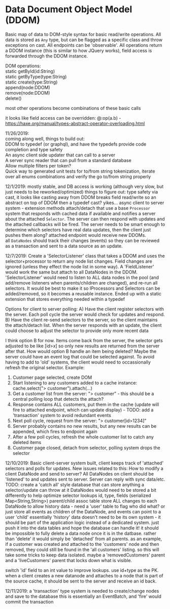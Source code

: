 # Data Document Object Model (DDOM)  

Basic map of data to DOM-style syntax for basic read/write operations. All data is stored as `Any` type, but can be flagged as a specific class and throw exceptions on cast. All endpoints can be 'observable'. All operations return a DDOM instance (this is similar to how JQuery works), field access is forwarded through the DDOM instance.  

DOM operations:  
static getById(id:String)  
static getByType(type:String)  
static create(type:String)  
append(node:DDOM)  
remove(node:DDOM)  
delete()  

most other operations become combinations of these basic calls

it looks like field access can be overridden: @:op(a.b) - https://haxe.org/manual/types-abstract-operator-overloading.html

11/26/2019:  
coming along well, things to build out:  
DDOM to typedef (or graphql), and have the typedefs provide code completion and type safety  
An async client side updater that can call to a server  
A server sync reader that can pull from a standard database  
Allow multiple filters per token?  
Quick way to generated unit tests for to/from string tokenization, iterate over all enums combinations and verify the go to/from string properly  

12/1/2019:
mostly stable, and DB access is working (although very slow, but just needs to be reworked/optimized)
things to figure out:
type safety via cast, it looks like casting away from DDOM breaks field read/write so an abstract on top of DDOM then a typedef cast? yikes...
async client to server system - extension methods attach/detach that use a base `Processor` system that responds with cached data if available and notifies a server about the attached `Selector`. The server can then respond with updates and the attached callbacks will be fired. The server needs to be smart enough to determine which selectors have real data updates, then the client just pushes them along? attached endpoint would receive new DDOMs.  
all `DataNodes` should track their changes (events) so they can be reviewed as a transaction and sent to a data source as an update.

12/7/2019:
Create a 'SelectorListener' class that takes a DDOM and uses the selector+processor to return any node list changes.
Field changes are ignored (unless they effect the node list in some way). A 'FieldListener' would work the same but attach to all DataNodes in the DDOM.
'SelectorListener' would need to listen to ALL data nodes in the pool (and add/remove listeners when parents/children are changed), and re-run all selectors.
It would be best to make it so IProcessors and Selectors can be added/removed, so it becomes a reusable instance.
Ended up with a static extension that stores everything needed within a typedef

Options for client to server polling:
A) Have the client register selectors with the server. Each poll cycle the server would check for updates and respond.
B) Have the client re-send selectors to the server, so the client maintains the attach/detach list. When the server responds with an update, the client could choose to adjust the selector to provide only more recent data

I think option B for now. Items come back from the server, the selector gets adjusted to be like [id>_x_] so only new results are returned from the server after that.
How would option B handle an item being deleted? Maybe the server could have an event log that could be selected against. To avoid having to add to 'old' systems, the client would need to occassionally refresh the original selector.
Example:
1. Customer page selected, create DOM
2. Start listening to any customers added to a cache instance: cache.select("> customer").attach(...)
3. Get a customer list from the server: "> customer" - this should be a central polling loop that detects the attach?
4. Response contains ALL customers, put them in the cache (update will fire to attached endpoint, which can update display) - TODO: add a 'transaction' system to avoid redundant events
5. Next poll cycle, request from the server: "> customer[id>1234]"
6. Server probably contains no new results, but any new results can be appended, which fires to endpoint again
7. After a few poll cycles, refresh the whole customer list to catch any deleted items
8. Customer page closed, detach from selector, polling system drops the selector

12/10/2019:
Basic client-server system built, client keeps track of 'attached' selectors and polls for updates.
New issues related to this:
How to modify a client DataNode and send to server? All DataNodes on client should be 'listened' to and updates sent to server. Server can reply with sync data/etc.
TODO: create a 'catch all' style database that can store anything a selector/update can throw at it
DataNodes would need to be stored a bit differently to help optimize selector lookups
id, type, fields (serialized Map<String,String>)
parent/child assoc table
store ALL changes to each DataNode to allow history data - need a 'user' table to flag who did what? or just store all events as children of the DataNode, and events can point to a user 'child'
essentially 'history' data doesn't need to be its own system - it should be part of the application logic instead of a dedicated system. just push it into the data tables and hope the database can handle it!
it should be impossible to fully delete a data node once it is in the datbase. rather than 'delete' it would simply be 'detached' from all parents.
as an example, if a customer was created and attached to the 'customers' node and then removed, they could still be found in the 'all customers' listing. so this will take some tricks to keep data isolated. maybe a 'removedCustomers' parent and a 'liveCustomers' parent that locks down what is visible.

switch 'id' field to an int value to improve lookups. use id+type as the PK. when a client creates a new datanode and attaches to a node that is part of the source cache, it should be sent to the server and receive an id back.

12/11/2019:
a 'transaction' type system is needed to create/change nodes and save to the database
this is essentially an EventBatch, and 'fire' would commit the transaction